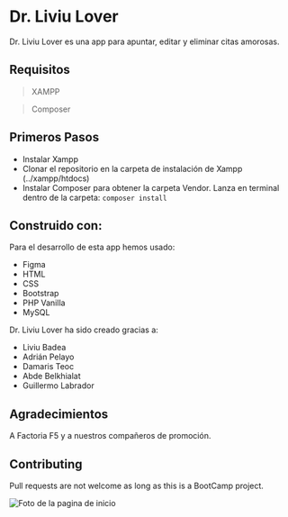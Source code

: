 # Dr. Liviu Lover

Dr. Liviu Lover es una app para apuntar, editar y eliminar citas amorosas.

## Requisitos

> XAMPP

> Composer

## Primeros Pasos

- Instalar Xampp 
- Clonar el repositorio en la carpeta de instalación de Xampp (../xampp/htdocs)
- Instalar Composer para obtener la carpeta Vendor. Lanza en terminal dentro de la carpeta:
`composer install`

## Construido con:

Para el desarrollo de esta app hemos usado:

- Figma
- HTML
- CSS
- Bootstrap
- PHP Vanilla
- MySQL

Dr. Liviu Lover ha sido creado gracias a:

- Liviu Badea
- Adrián Pelayo
- Damaris Teoc
- Abde Belkhialat
- Guillermo Labrador

## Agradecimientos

A Factoria F5 y a nuestros compañeros de promoción. 

## Contributing
Pull requests are not welcome as long as this is a BootCamp project.

![Foto de la pagina de inicio](https://github.com/abde955/Mr-Liviu-Lovers/blob/main/public/Captura%20de%20pantalla%20(50).png)
